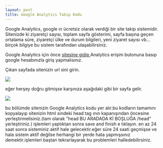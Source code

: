 ```yaml
---
layout: post
title: Google Analytics Takip Kodu
---
```


Google Analytics, google ın ücretsiz olarak verdiği bir site takip sistemidir.
Sitenizde ki ziyaretçi sayısı, toplam sayfa gösterimi, sayfa başına geçen ortalama süre, ziyaretçi ülke ve durum bilgileri, yeni ziyaret sayısı vb...
birçok bilgiye bu sistem tarafından ulaşabilirsiniz.

Google Analytics için önce <a href = "http://www.google.com/analytics/"> sitesine gidip </a> Analytics erişim butonuna basıp google hesabınızla giriş yapmalısınız.

Çıkan sayfada sitenizin url sini girin.

<img src="https://github.com/bsaral/bsaral.github.com/blob/master/images/7.png?raw=true"/>

eğer herşey doğru gitmişse karşınıza aşağıdaki gibi bir sayfa gelir.

<img src="https://github.com/bsaral/bsaral.github.com/blob/master/images/8.png?raw=true"/>

bu bölümde sitenizin Google Analytics kodu yer alır.bu kodların tamamını kopyalayıp sitenizin html sindeki head tag ının kapanışından öncesine yerleştirmelisiniz.(tam olarak  "head BU ARADADA Kİ BOŞLUĞA /head" yerleştiriniz.) işlemleri yaptıktan sonra save and finish e tıklayın.
en az 24 saat sonra sisteminiz aktif hale gelecektir.eğer süre 24 saati geçmişse ve hala sistem aktif değilse herhangi bir yerde hata yapmışsınız demektir.işlemleri baştan tekrarlayarak bu problemleri halledebilirsiniz.







